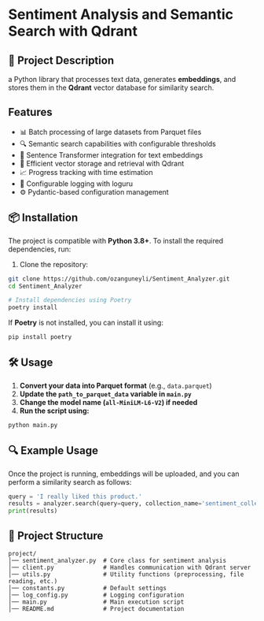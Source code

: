 # Sentiment Analysis and Semantic Search with Qdrant

## 📌 Project Description
a Python library that processes text data, generates **embeddings**, and stores them in the **Qdrant** vector database for similarity search.

## Features

- 📊 Batch processing of large datasets from Parquet files
- 🔍 Semantic search capabilities with configurable thresholds
- 🧠 Sentence Transformer integration for text embeddings
- 🚀 Efficient vector storage and retrieval with Qdrant
- 📈 Progress tracking with time estimation
- 📝 Configurable logging with loguru
- ⚙️ Pydantic-based configuration management

## 📦 Installation
The project is compatible with **Python 3.8+**. To install the required dependencies, run:

1. Clone the repository:
```bash
git clone https://github.com/ozanguneyli/Sentiment_Analyzer.git
cd Sentiment_Analyzer
```

```bash
# Install dependencies using Poetry
poetry install
```

If **Poetry** is not installed, you can install it using:
```bash
pip install poetry
```

## 🛠 Usage
1. **Convert your data into Parquet format** (e.g., `data.parquet`)
2. **Update the `path_to_parquet_data` variable in `main.py`**
3. **Change the model name (`all-MiniLM-L6-V2`) if needed**
4. **Run the script using:**

```bash
python main.py
```

## 🔍 Example Usage
Once the project is running, embeddings will be uploaded, and you can perform a similarity search as follows:

```python
query = 'I really liked this product.'
results = analyzer.search(query=query, collection_name='sentiment_collection')
print(results)
```

## 📂 Project Structure
```
project/
│── sentiment_analyzer.py  # Core class for sentiment analysis
│── client.py              # Handles communication with Qdrant server
│── utils.py               # Utility functions (preprocessing, file reading, etc.)
│── constants.py           # Default settings
│── log_config.py          # Logging configuration
│── main.py                # Main execution script
│── README.md              # Project documentation
```


